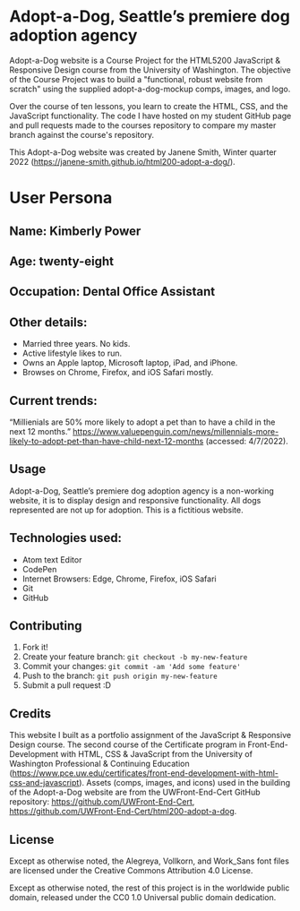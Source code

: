 # Adopt-a-Dog, Seattle’s premiere dog adoption agency

Adopt-a-Dog website is a Course Project for the HTML5200 JavaScript & Responsive Design course from the University of Washington. The objective of the Course Project was to build a "functional, robust website from scratch" using the supplied adopt-a-dog-mockup comps, images, and logo.

Over the course of ten lessons, you learn to create the HTML, CSS, and the JavaScript functionality. The code I have hosted on my student GitHub page and pull requests made to the courses repository to compare my master branch against the course's repository.

This Adopt-a-Dog website was created by Janene Smith, Winter quarter 2022 (https://janene-smith.github.io/html200-adopt-a-dog/).

# User Persona

## Name: Kimberly Power

## Age: twenty-eight
## Occupation: Dental Office Assistant
## Other details:
* Married three years. No kids.
* Active lifestyle likes to run.
* Owns an Apple laptop, Microsoft laptop, iPad, and iPhone.
* Browses on Chrome, Firefox, and iOS Safari mostly.
## Current trends:
“Millienials are 50% more likely to adopt a pet than to have a child in the next 12 months.”
https://www.valuepenguin.com/news/millennials-more-likely-to-adopt-pet-than-have-child-next-12-months (accessed: 4/7/2022).


## Usage

Adopt-a-Dog, Seattle’s premiere dog adoption agency is a non-working website, it is to display design and responsive functionality. All dogs represented are not up for adoption. This is a fictitious website. 

## Technologies used:
  * Atom text Editor
  * CodePen
  * Internet Browsers: Edge, Chrome, Firefox, iOS Safari
  * Git
  * GitHub

## Contributing

1. Fork it!
2. Create your feature branch: `git checkout -b my-new-feature`
3. Commit your changes: `git commit -am 'Add some feature'`
4. Push to the branch: `git push origin my-new-feature`
5. Submit a pull request :D


## Credits
This website I built as a portfolio assignment of the JavaScript & Responsive Design course. The second course of the Certificate program in Front-End-Development with HTML, CSS & JavaScript from the University of Washington Professional & Continuing Education (https://www.pce.uw.edu/certificates/front-end-development-with-html-css-and-javascript).
Assets (comps, images, and icons) used in the building of the Adopt-a-Dog website are from the UWFront-End-Cert GitHub repository: https://github.com/UWFront-End-Cert, https://github.com/UWFront-End-Cert/html200-adopt-a-dog.


## License

Except as otherwise noted, the Alegreya, Vollkorn, and Work_Sans font files are licensed under the Creative Commons Attribution 4.0 License.

Except as otherwise noted, the rest of this project is in the worldwide public domain, released under the CC0 1.0 Universal public domain dedication.

